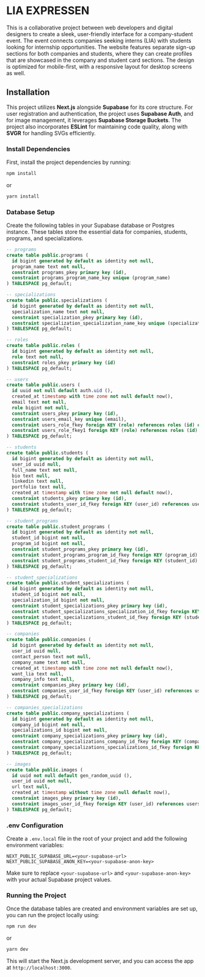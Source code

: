 # LIA EXPRESSEN

This is a collaborative project between web developers and digital designers to create a sleek, user-friendly interface for a company-student event. The event connects companies seeking interns (LIA) with students looking for internship opportunities. The website features separate sign-up sections for both companies and students, where they can create profiles that are showcased in the company and student card sections. The design is optimized for mobile-first, with a responsive layout for desktop screens as well.

## Installation

This project utilizes **Next.js** alongside **Supabase** for its core structure. For user registration and authentication, the project uses **Supabase Auth**, and for image management, it leverages **Supabase Storage Buckets**. The project also incorporates **ESLint** for maintaining code quality, along with **SVGR** for handling SVGs efficiently.

### Install Dependencies

First, install the project dependencies by running:

```bash
npm install
```

or

```bash
yarn install
```

### Database Setup

Create the following tables in your Supabase database or Postgres instance. These tables store the essential data for companies, students, programs, and specializations.

```SQL
-- programs
create table public.programs (
  id bigint generated by default as identity not null,
  program_name text not null,
  constraint programs_pkey primary key (id),
  constraint programs_program_name_key unique (program_name)
) TABLESPACE pg_default;
```

```SQL
-- specializations
create table public.specializations (
  id bigint generated by default as identity not null,
  specialization_name text not null,
  constraint specialization_pkey primary key (id),
  constraint specialization_specialization_name_key unique (specialization_name)
) TABLESPACE pg_default;
```

```SQL
-- roles
create table public.roles (
  id bigint generated by default as identity not null,
  role text not null,
  constraint roles_pkey primary key (id)
) TABLESPACE pg_default;
```

```SQL
-- users
create table public.users (
  id uuid not null default auth.uid (),
  created_at timestamp with time zone not null default now(),
  email text not null,
  role bigint not null,
  constraint users_pkey primary key (id),
  constraint users_email_key unique (email),
  constraint users_role_fkey foreign KEY (role) references roles (id) on update CASCADE on delete CASCADE,
  constraint users_role_fkey1 foreign KEY (role) references roles (id) on update CASCADE on delete CASCADE
) TABLESPACE pg_default;
```

```SQL
-- students
create table public.students (
  id bigint generated by default as identity not null,
  user_id uuid null,
  full_name text not null,
  bio text null,
  linkedin text null,
  portfolio text null,
  created_at timestamp with time zone not null default now(),
  constraint students_pkey primary key (id),
  constraint students_user_id_fkey foreign KEY (user_id) references users (id) on delete CASCADE
) TABLESPACE pg_default;
```

```SQL
-- student_programs
create table public.student_programs (
  id bigint generated by default as identity not null,
  student_id bigint not null,
  program_id bigint not null,
  constraint student_programs_pkey primary key (id),
  constraint student_programs_program_id_fkey foreign KEY (program_id) references programs (id) on update CASCADE on delete CASCADE,
  constraint student_programs_student_id_fkey foreign KEY (student_id) references students (id) on update CASCADE on delete CASCADE
) TABLESPACE pg_default;
```

```SQL
-- student_specializations
create table public.student_specializations (
  id bigint generated by default as identity not null,
  student_id bigint not null,
  specialization_id bigint not null,
  constraint student_specializations_pkey primary key (id),
  constraint student_specializations_specialization_id_fkey foreign KEY (specialization_id) references specializations (id) on update CASCADE on delete CASCADE,
  constraint student_specializations_student_id_fkey foreign KEY (student_id) references students (id) on update CASCADE on delete CASCADE
) TABLESPACE pg_default;
```

```SQL
-- companies
create table public.companies (
  id bigint generated by default as identity not null,
  user_id uuid null,
  contact_person text not null,
  company_name text not null,
  created_at timestamp with time zone not null default now(),
  want_lia text null,
  company_info text null,
  constraint companies_pkey primary key (id),
  constraint companies_user_id_fkey foreign KEY (user_id) references users (id) on update CASCADE on delete CASCADE
) TABLESPACE pg_default;
```

```SQL
-- companies_specializations
create table public.company_specializations (
  id bigint generated by default as identity not null,
  company_id bigint not null,
  specializations_id bigint not null,
  constraint company_specializations_pkey primary key (id),
  constraint company_specializations_company_id_fkey foreign KEY (company_id) references companies (id) on update CASCADE on delete CASCADE,
  constraint company_specializations_specializations_id_fkey foreign KEY (specializations_id) references specializations (id) on update CASCADE on delete CASCADE
) TABLESPACE pg_default;
```

```SQL
-- images
create table public.images (
  id uuid not null default gen_random_uuid (),
  user_id uuid not null,
  url text null,
  created_at timestamp without time zone null default now(),
  constraint images_pkey primary key (id),
  constraint images_user_id_fkey foreign KEY (user_id) references users (id) on delete CASCADE
) TABLESPACE pg_default;
```

### .env Configuration

Create a `.env.local` file in the root of your project and add the following environment variables:

```
NEXT_PUBLIC_SUPABASE_URL=<your-supabase-url>
NEXT_PUBLIC_SUPABASE_ANON_KEY=<your-supabase-anon-key>
```

Make sure to replace `<your-supabase-url>` and `<your-supabase-anon-key>` with your actual Supabase project values.

### Running the Project

Once the database tables are created and environment variables are set up, you can run the project locally using:

```bash
npm run dev
```

or

```bash
yarn dev
```

This will start the Next.js development server, and you can access the app at `http://localhost:3000`.
